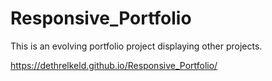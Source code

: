 # Responsive_Portfolio

This is an evolving portfolio project displaying other projects.




https://dethrelkeld.github.io/Responsive_Portfolio/
